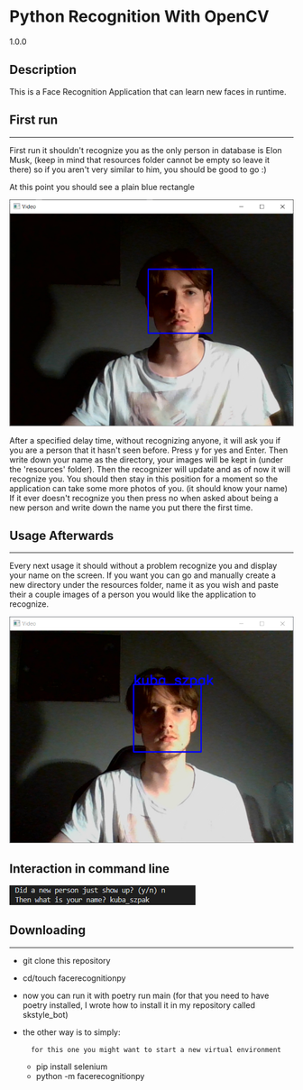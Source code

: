 # Python Recognition With OpenCV

1.0.0

## Description
This is a Face Recognition Application that can learn new faces in runtime.  


## First run
---
First run it shouldn't recognize you as the only person in database is Elon Musk, (keep in mind that resources folder cannot be empty so leave it there) so if you aren't very similar to him, you should be good to go :)  
 
At this point you should see a plain blue rectangle    

![](git_images/rectangle.png)  

After a specified delay time, without recognizing anyone, it will ask you if you are a person that it hasn't seen before. Press y for yes and Enter. Then write down your name as the directory, your images will be kept in (under the 'resources' folder). Then the recognizer will update and as of now it will recognize you. You should then stay in this position for a moment so the application can take some more photos of you. (it should know your name) If it ever doesn't recognize you then press no when asked about being a new person and write down the name you put there the first time.

## Usage Afterwards
---

Every next usage it should without a problem recognize you and display your name on the screen. If you want you can go and manually create a new directory under the resources folder, name it as you wish and paste their a couple images of a person you would like the application to recognize.

![](git_images/name.png)

## Interaction in command line

![](git_images/command.png)

## Downloading
---
- git clone this repository
- cd/touch facerecognitionpy
- now you can run it with poetry run main (for that you need to have poetry installed, I wrote how to install it in my repository called skstyle_bot)  
- the other way is to simply:

        for this one you might want to start a new virtual environment

     - pip install selenium
     - python -m facerecognitionpy
     
